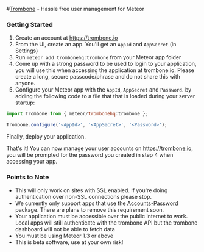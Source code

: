 #[Trombone](https://trombone.io) - Hassle free user management for Meteor

### Getting Started

1. Create an account at <https://trombone.io>
2. From the UI, create an app. You'll get an `AppId` and `AppSecret` (in Settings)
3. Run `meteor add trombonehq:trombone` from your Meteor app folder
4. Come up with a strong password to be used to login to your application, you will use this when accessing the application at trombone.io. Please create a long, secure passcode/phrase and do not share this with anyone.
5. Configure your Meteor app with the `AppId`, `AppSecret` and `Password`. by adding the following code to a file that that is loaded during your server startup:

```js
import Trombone from { meteor/trombonehq:trombone };

Trombone.configure('<AppId>', '<AppSecret>', '<Password>');
```

Finally, deploy your application.

That's it! You can now manage your user accounts on <https://trombone.io>, you will be prompted for the password you created in step 4 when accessing your app.


### Points to Note

- This will only work on sites with SSL enabled. If you're doing authentication over non-SSL connections please stop.
- We currently only support apps that use the [Accounts-Password](https://atmospherejs.com/meteor/accounts-password) package. There are plans to remove this requirement soon.
- Your application must be accessible over the public internet to work. Local apps will still authenticate with the trombone API but the trombone dashboard will not be able to fetch data
- You must be using Meteor 1.3 or above
- This is beta software, use at your own risk!
